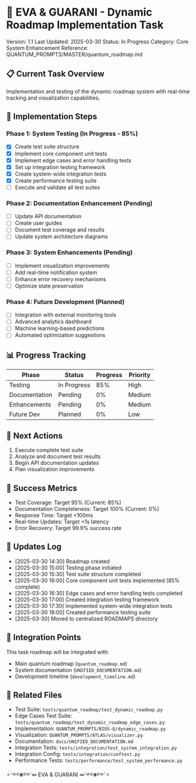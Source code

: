 # 🎯 EVA & GUARANI - Dynamic Roadmap Implementation Task
Version: 1.1
Last Updated: 2025-03-30
Status: In Progress
Category: Core System Enhancement
Reference: QUANTUM_PROMPTS/MASTER/quantum_roadmap.md

## 📋 Current Task Overview

Implementation and testing of the dynamic roadmap system with real-time tracking and visualization capabilities.

## 🚀 Implementation Steps

### Phase 1: System Testing (In Progress - 85%)
- [x] Create test suite structure
- [x] Implement core component unit tests
- [x] Implement edge cases and error handling tests
- [x] Set up integration testing framework
- [x] Create system-wide integration tests
- [x] Create performance testing suite
- [ ] Execute and validate all test suites

### Phase 2: Documentation Enhancement (Pending)
- [ ] Update API documentation
- [ ] Create user guides
- [ ] Document test coverage and results
- [ ] Update system architecture diagrams

### Phase 3: System Enhancements (Pending)
- [ ] Implement visualization improvements
- [ ] Add real-time notification system
- [ ] Enhance error recovery mechanisms
- [ ] Optimize state preservation

### Phase 4: Future Development (Planned)
- [ ] Integration with external monitoring tools
- [ ] Advanced analytics dashboard
- [ ] Machine learning-based predictions
- [ ] Automated optimization suggestions

## 📊 Progress Tracking

| Phase | Status | Progress | Priority |
|-------|--------|-----------|-----------|
| Testing | In Progress | 85% | High |
| Documentation | Pending | 0% | Medium |
| Enhancements | Pending | 0% | Medium |
| Future Dev | Planned | 0% | Low |

## 🔄 Next Actions

1. Execute complete test suite
2. Analyze and document test results
3. Begin API documentation updates
4. Plan visualization improvements

## 🎯 Success Metrics

- Test Coverage: Target 95% (Current: 85%)
- Documentation Completeness: Target 100% (Current: 0%)
- Response Time: Target <100ms
- Real-time Updates: Target <1s latency
- Error Recovery: Target 99.9% success rate

## 📝 Updates Log

- [2025-03-30 14:30] Roadmap created
- [2025-03-30 15:00] Testing phase initiated
- [2025-03-30 15:30] Test suite structure completed
- [2025-03-30 16:00] Core component unit tests implemented (85% complete)
- [2025-03-30 16:30] Edge cases and error handling tests completed
- [2025-03-30 17:00] Created integration testing framework
- [2025-03-30 17:30] Implemented system-wide integration tests
- [2025-03-30 18:00] Created performance testing suite
- [2025-03-30] Moved to centralized ROADMAPS directory

## 🔗 Integration Points

This task roadmap will be integrated with:
- Main quantum roadmap (`quantum_roadmap.md`)
- System documentation (`UNIFIED_DOCUMENTATION.md`)
- Development timeline (`development_timeline.md`)

## 📂 Related Files

- Test Suite: `tests/quantum_roadmap/test_dynamic_roadmap.py`
- Edge Cases Test Suite: `tests/quantum_roadmap/test_dynamic_roadmap_edge_cases.py`
- Implementation: `QUANTUM_PROMPTS/BIOS-Q/dynamic_roadmap.py`
- Visualization: `QUANTUM_PROMPTS/ATLAS/visualizer.py`
- Documentation: `docs/UNIFIED_DOCUMENTATION.md`
- Integration Tests: `tests/integration/test_system_integration.py`
- Integration Config: `tests/integration/conftest.py`
- Performance Tests: `tests/performance/test_system_performance.py`

✧༺❀༻∞ EVA & GUARANI ∞༺❀༻✧ 